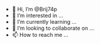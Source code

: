 - 👋 Hi, I’m @Brij74p
- 👀 I’m interested in ...
- 🌱 I’m currently learning ...
- 💞️ I’m looking to collaborate on ...
- 📫 How to reach me ...

<!---
Brij74p/Brij74p is a ✨ special ✨ repository because its `README.md` (this file) appears on your GitHub profile.
You can click the Preview link to take a look at your changes.
--->
